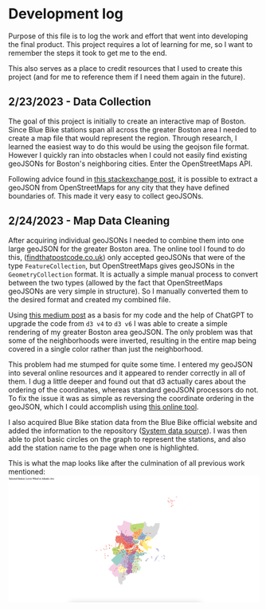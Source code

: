 # Development log

Purpose of this file is to log the work and effort that went into developing the final product. This project requires a lot of learning for me, so I want to remember the steps it took to get me to the end.

This also serves as a place to credit resources that I used to create this project (and for me to reference them if I need them again in the future).

## 2/23/2023 - Data Collection

The goal of this project is initially to create an interactive map of Boston. Since Blue Bike stations span all across the greater Boston area I needed to create a map file that would represent the region. Through research, I learned the easiest way to do this would be using the geojson file format. However I quickly ran into obstacles when I could not easily find existing geoJSONs for Boston's neighboring cities. Enter the OpenStreetMaps API.

Following advice found in [this stackexchange post](https://gis.stackexchange.com/questions/183248/getting-polygon-boundaries-of-city-in-json-from-google-maps-api), it is possible to extract a geoJSON from OpenStreetMaps for any city that they have defined boundaries of. This made it very easy to collect geoJSONs.

## 2/24/2023 - Map Data Cleaning

After acquiring individual geoJSONs I needed to combine them into one large geoJSON for the greater Boston area. The online tool I found to do this, ([findthatpostcode.co.uk](https://findthatpostcode.uk/tools/merge-geojson)) only accepted geoJSONs that were of the type `FeatureCollection`, but OpenStreetMaps gives geoJSONs in the `GeometryCollection` format. It is actually a simple manual process to convert between the two types (allowed by the fact that OpenStreetMaps geoJSONs are very simple in structure). So I manually converted them to the desired format and created my combined file.

Using [this medium post](https://medium.com/@ivan.ha/using-d3-js-to-plot-an-interactive-map-34fbea76bd78) as a basis for my code and the help of ChatGPT to upgrade the code from `d3 v4` to `d3 v6` I was able to create a simple rendering of my greater Boston area geoJSON. The only problem was that some of the neighborhoods were inverted, resulting in the entire map being covered in a single color rather than just the neighborhood.

This problem had me stumped for quite some time. I entered my geoJSON into several online resources and it appeared to render correctly in all of them. I dug a little deeper and found out that d3 actually cares about the ordering of the coordinates, whereas standard geoJSON processors do not. To fix the issue it was as simple as reversing the coordinate ordering in the geoJSON, which I could accomplish using [this online tool](https://observablehq.com/@bumbeishvili/rewind-geojson).

I also acquired Blue Bike station data from the Blue Bike official website and added the information to the repository ([System data source](https://www.bluebikes.com/system-data)). I was then able to plot basic circles on the graph to represent the stations, and also add the station name to the page when one is highlighted.

This is what the map looks like after the culmination of all previous work mentioned: ![text](./images/iteration1-2-24-2023.png)
